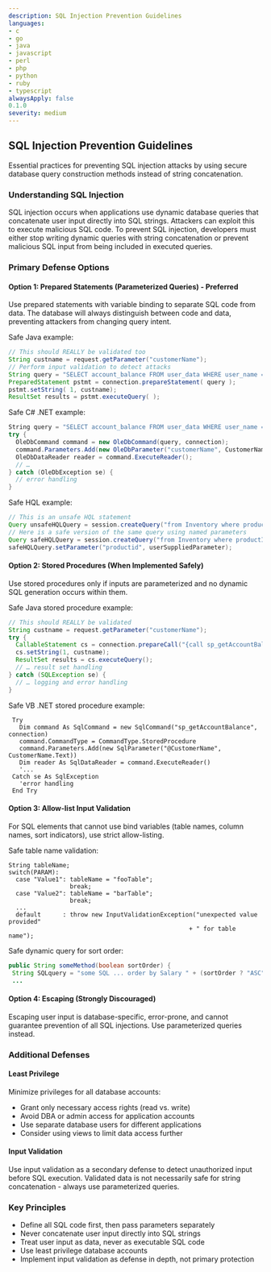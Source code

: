 ```yaml
---
description: SQL Injection Prevention Guidelines
languages:
- c
- go
- java
- javascript
- perl
- php
- python
- ruby
- typescript
alwaysApply: false
0.1.0
severity: medium
---
```


## SQL Injection Prevention Guidelines

Essential practices for preventing SQL injection attacks by using secure database query construction methods instead of string concatenation.

### Understanding SQL Injection

SQL injection occurs when applications use dynamic database queries that concatenate user input directly into SQL strings. Attackers can exploit this to execute malicious SQL code. To prevent SQL injection, developers must either stop writing dynamic queries with string concatenation or prevent malicious SQL input from being included in executed queries.

### Primary Defense Options

#### Option 1: Prepared Statements (Parameterized Queries) - Preferred

Use prepared statements with variable binding to separate SQL code from data. The database will always distinguish between code and data, preventing attackers from changing query intent.

Safe Java example:
```java
// This should REALLY be validated too
String custname = request.getParameter("customerName");
// Perform input validation to detect attacks
String query = "SELECT account_balance FROM user_data WHERE user_name = ? ";
PreparedStatement pstmt = connection.prepareStatement( query );
pstmt.setString( 1, custname);
ResultSet results = pstmt.executeQuery( );
```

Safe C# .NET example:
```csharp
String query = "SELECT account_balance FROM user_data WHERE user_name = ?";
try {
  OleDbCommand command = new OleDbCommand(query, connection);
  command.Parameters.Add(new OleDbParameter("customerName", CustomerName Name.Text));
  OleDbDataReader reader = command.ExecuteReader();
  // …
} catch (OleDbException se) {
  // error handling
}
```

Safe HQL example:
```java
// This is an unsafe HQL statement
Query unsafeHQLQuery = session.createQuery("from Inventory where productID='"+userSuppliedParameter+"'");
// Here is a safe version of the same query using named parameters
Query safeHQLQuery = session.createQuery("from Inventory where productID=:productid");
safeHQLQuery.setParameter("productid", userSuppliedParameter);
```

#### Option 2: Stored Procedures (When Implemented Safely)

Use stored procedures only if inputs are parameterized and no dynamic SQL generation occurs within them.

Safe Java stored procedure example:
```java
// This should REALLY be validated
String custname = request.getParameter("customerName");
try {
  CallableStatement cs = connection.prepareCall("{call sp_getAccountBalance(?)}");
  cs.setString(1, custname);
  ResultSet results = cs.executeQuery();
  // … result set handling
} catch (SQLException se) {
  // … logging and error handling
}
```

Safe VB .NET stored procedure example:
```vbnet
 Try
   Dim command As SqlCommand = new SqlCommand("sp_getAccountBalance", connection)
   command.CommandType = CommandType.StoredProcedure
   command.Parameters.Add(new SqlParameter("@CustomerName", CustomerName.Text))
   Dim reader As SqlDataReader = command.ExecuteReader()
   '...
 Catch se As SqlException
   'error handling
 End Try
```

#### Option 3: Allow-list Input Validation

For SQL elements that cannot use bind variables (table names, column names, sort indicators), use strict allow-listing.

Safe table name validation:
```text
String tableName;
switch(PARAM):
  case "Value1": tableName = "fooTable";
                 break;
  case "Value2": tableName = "barTable";
                 break;
  ...
  default      : throw new InputValidationException("unexpected value provided"
                                                  + " for table name");
```

Safe dynamic query for sort order:
```java
public String someMethod(boolean sortOrder) {
 String SQLquery = "some SQL ... order by Salary " + (sortOrder ? "ASC" : "DESC");`
 ...
```

#### Option 4: Escaping (Strongly Discouraged)

Escaping user input is database-specific, error-prone, and cannot guarantee prevention of all SQL injections. Use parameterized queries instead.

### Additional Defenses

#### Least Privilege

Minimize privileges for all database accounts:
- Grant only necessary access rights (read vs. write)
- Avoid DBA or admin access for application accounts
- Use separate database users for different applications
- Consider using views to limit data access further

#### Input Validation

Use input validation as a secondary defense to detect unauthorized input before SQL execution. Validated data is not necessarily safe for string concatenation - always use parameterized queries.

### Key Principles

- Define all SQL code first, then pass parameters separately
- Never concatenate user input directly into SQL strings
- Treat user input as data, never as executable SQL code
- Use least privilege database accounts
- Implement input validation as defense in depth, not primary protection